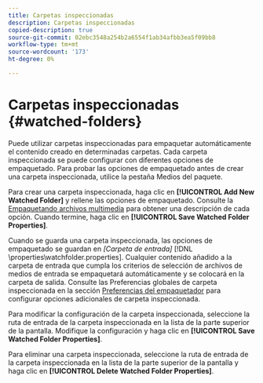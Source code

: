 ```yaml
---
title: Carpetas inspeccionadas
description: Carpetas inspeccionadas
copied-description: true
source-git-commit: 02ebc3548a254b2a6554f1ab34afbb3ea5f09bb8
workflow-type: tm+mt
source-wordcount: '173'
ht-degree: 0%

---
```


# Carpetas inspeccionadas {#watched-folders}

Puede utilizar carpetas inspeccionadas para empaquetar automáticamente el contenido creado en determinadas carpetas. Cada carpeta inspeccionada se puede configurar con diferentes opciones de empaquetado. Para probar las opciones de empaquetado antes de crear una carpeta inspeccionada, utilice la pestaña Medios del paquete.

Para crear una carpeta inspeccionada, haga clic en **[!UICONTROL Add New Watched Folder]** y rellene las opciones de empaquetado. Consulte la [Empaquetando archivos multimedia](../../aaxs-protecting-content/content-packaging-media-files/content-packaging-media-files-overview.md) para obtener una descripción de cada opción. Cuando termine, haga clic en **[!UICONTROL Save Watched Folder Properties]**.

Cuando se guarda una carpeta inspeccionada, las opciones de empaquetado se guardan en *[Carpeta de entrada]* [!DNL \properties\watchfolder.properties]. Cualquier contenido añadido a la carpeta de entrada que cumpla los criterios de selección de archivos de medios de entrada se empaquetará automáticamente y se colocará en la carpeta de salida. Consulte las Preferencias globales de carpeta inspeccionada en la sección [Preferencias del empaquetador](../../aaxs-reference-implementations/fam-air-app-usage/initial-fam-setup-set-prefs/initial-fam-setup-pkg-prefs.md) para configurar opciones adicionales de carpeta inspeccionada.

Para modificar la configuración de la carpeta inspeccionada, seleccione la ruta de entrada de la carpeta inspeccionada en la lista de la parte superior de la pantalla. Modifique la configuración y haga clic en **[!UICONTROL Save Watched Folder Properties]**.

Para eliminar una carpeta inspeccionada, seleccione la ruta de entrada de la carpeta inspeccionada en la lista de la parte superior de la pantalla y haga clic en **[!UICONTROL Delete Watched Folder Properties]**.
